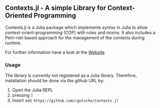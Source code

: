 ## Contexts.jl - A simple Library for Context-Oriented Programming

Contexts.jl is a Julia package which implements syntax in Julia to allow context-orient-programming (COP) with roles and mixins. It also includes a Petri-net-based approach for the management of the contexts during runtime.

For further information have a look at the [Website](https://cgutsche.github.io/Contexts.jl/dev/)

### Usage

The library is currently not registered as a Julia library. Therefore, installation should be done via the github URL by:

1. Open the Julia REPL
2. pressing `]`
3. Insert `add https://github.com/cgutsche/Contexts.jl`
